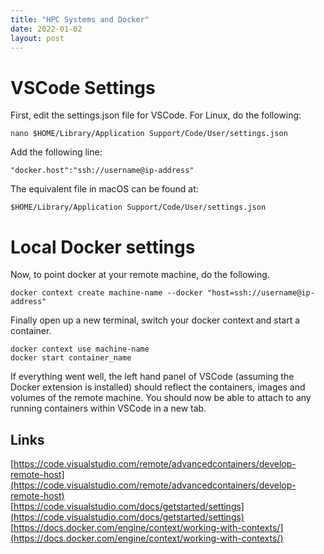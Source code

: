 ```yaml
---
title: "HPC Systems and Docker"
date: 2022-01-02
layout: post
---
```


# VSCode Settings

First, edit the settings.json file for VSCode. For Linux, do the following:

~~~
nano $HOME/Library/Application Support/Code/User/settings.json
~~~

Add the following line: 

~~~
"docker.host":"ssh://username@ip-address"
~~~

The equivalent file in macOS can be found at:

~~~
$HOME/Library/Application Support/Code/User/settings.json
~~~

# Local Docker settings

Now, to point docker at your remote machine, do the following.

~~~
docker context create machine-name --docker "host=ssh://username@ip-address"
~~~

Finally open up a new terminal, switch your docker context and start a container.

~~~
docker context use machine-name
docker start container_name
~~~

If everything went well, the left hand panel of VSCode (assuming the Docker extension is installed) should reflect the containers, images and volumes of the remote machine. You should now be able to attach to any running containers within VSCode in a new tab.



## Links
[https://code.visualstudio.com/remote/advancedcontainers/develop-remote-host](https://code.visualstudio.com/remote/advancedcontainers/develop-remote-host)  
[https://code.visualstudio.com/docs/getstarted/settings](https://code.visualstudio.com/docs/getstarted/settings)  
[https://docs.docker.com/engine/context/working-with-contexts/](https://docs.docker.com/engine/context/working-with-contexts/)  
